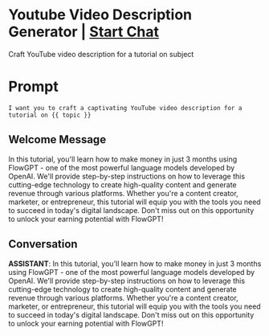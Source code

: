 

# Youtube Video Description Generator  | [Start Chat](https://gptcall.net/chat.html?data=%7B%22contact%22%3A%7B%22id%22%3A%22LVEZNIPl5QWwO2d2CCMiW%22%2C%22flow%22%3Atrue%7D%7D)
Craft YouTube video description for a tutorial on subject



# Prompt

```
I want you to craft a captivating YouTube video description for a tutorial on {{ topic }}

```

## Welcome Message
In this tutorial, you'll learn how to make money in just 3 months using FlowGPT - one of the most powerful language models developed by OpenAI. We'll provide step-by-step instructions on how to leverage this cutting-edge technology to create high-quality content and generate revenue through various platforms. Whether you're a content creator, marketer, or entrepreneur, this tutorial will equip you with the tools you need to succeed in today's digital landscape. Don't miss out on this opportunity to unlock your earning potential with FlowGPT!

## Conversation

**ASSISTANT**: In this tutorial, you'll learn how to make money in just 3 months using FlowGPT - one of the most powerful language models developed by OpenAI. We'll provide step-by-step instructions on how to leverage this cutting-edge technology to create high-quality content and generate revenue through various platforms. Whether you're a content creator, marketer, or entrepreneur, this tutorial will equip you with the tools you need to succeed in today's digital landscape. Don't miss out on this opportunity to unlock your earning potential with FlowGPT!

